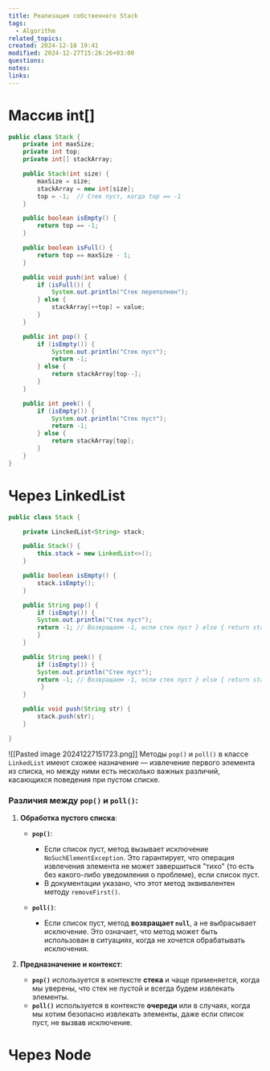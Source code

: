 ```yaml
---
title: Реализация собственного Stack
tags:
  - Algorithm
related_topics: 
created: 2024-12-18 19:41
modified: 2024-12-27T15:26:26+03:00
questions: 
notes: 
links: 
---
```


# Массив int[]
```java
public class Stack {
    private int maxSize;
    private int top;
    private int[] stackArray;

    public Stack(int size) {
        maxSize = size;
        stackArray = new int[size];
        top = -1;  // Стек пуст, когда top == -1
    }

    public boolean isEmpty() {
        return top == -1;
    }

    public boolean isFull() {
        return top == maxSize - 1;
    }

    public void push(int value) {
        if (isFull()) {
            System.out.println("Стек переполнен");
        } else {
            stackArray[++top] = value;
        }
    }

    public int pop() {
        if (isEmpty()) {
            System.out.println("Стек пуст");
            return -1;
        } else {
            return stackArray[top--];
        }
    }

    public int peek() {
        if (isEmpty()) {
            System.out.println("Стек пуст");
            return -1;
        } else {
            return stackArray[top];
        }
    }
}

```




# Через LinkedList
```java
public class Stack {

	private LinckedList<String> stack;

	public Stack() {
		this.stack = new LinkedList<>();
	}

	public boolean isEmpty() {
		stack.isEmpty();
	}

	public String pop() {
		if (isEmpty()) { 
		System.out.println("Стек пуст"); 
		return -1; // Возвращаем -1, если стек пуст } else { return stack.pop(); // Удаляем и возвращаем элемент с вершины стека 
		}
	}

	public String peek() {
		if (isEmpty()) { 
		System.out.println("Стек пуст"); 
		return -1; // Возвращаем -1, если стек пуст } else { return stack.peek(); // Получаем элемент с вершины стека без удаления
		 }
	}

	public void push(String str) {
		stack.push(str);
	}

}
```

![[Pasted image 20241227151723.png]]
Методы `pop()` и `poll()` в классе `LinkedList` имеют схожее назначение — извлечение первого элемента из списка, но между ними есть несколько важных различий, касающихся поведения при пустом списке.

### Различия между `pop()` и `poll()`:

1. **Обработка пустого списка**:
    
    - **`pop()`**:
        
        - Если список пуст, метод вызывает исключение `NoSuchElementException`. Это гарантирует, что операция извлечения элемента не может завершиться "тихо" (то есть без какого-либо уведомления о проблеме), если список пуст.
        - В документации указано, что этот метод эквивалентен методу `removeFirst()`.
    - **`poll()`**:
        
        - Если список пуст, метод **возвращает `null`**, а не выбрасывает исключение. Это означает, что метод может быть использован в ситуациях, когда не хочется обрабатывать исключения.
2. **Предназначение и контекст**:
    
    - **`pop()`** используется в контексте **стека** и чаще применяется, когда мы уверены, что стек не пустой и всегда будем извлекать элементы.
    - **`poll()`** используется в контексте **очереди** или в случаях, когда мы хотим безопасно извлекать элементы, даже если список пуст, не вызвав исключение.

# Через Node 
